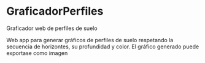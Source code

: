 # GraficadorPerfiles
Graficador web de perfiles de suelo

Web app para generar gráficos de perfiles de suelo respetando la secuencia de horizontes, su profundidad y color. El gráfico generado puede exportase como imagen
